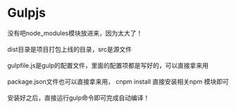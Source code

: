 # Gulpjs
没有吧node_modules模块放进来，因为太大了！<br /><br />
dist目录是项目打包上线的目录，src是源文件<br /><br />
gulpfile.js是gulp的配置文件，里面的配置项都是写好的，可以直接拿来用<br /><br />
package.json文件也可以直接拿来用， cnpm install 直接安装相关npm 模块即可<br /><br />
安装好之后，直接运行gulp命令即可完成自动编译！<br /><br />
